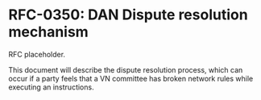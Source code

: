 # RFC-0350: DAN Dispute resolution mechanism

RFC placeholder.

This document will describe the dispute resolution process, which can occur if a party feels that a VN committee has
broken network rules while executing an instructions.